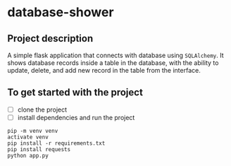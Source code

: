 # database-shower



## Project description

A simple flask application that connects with database using ```SQLAlchemy```. It shows database records inside a table in the database, with the ability to update, delete, and add new record in the table from the interface.

## To get started with the project

- [ ] clone the project
- [ ] install dependencies and run the project

```
pip -m venv venv
activate venv
pip install -r requirements.txt
pip install requests
python app.py
```
